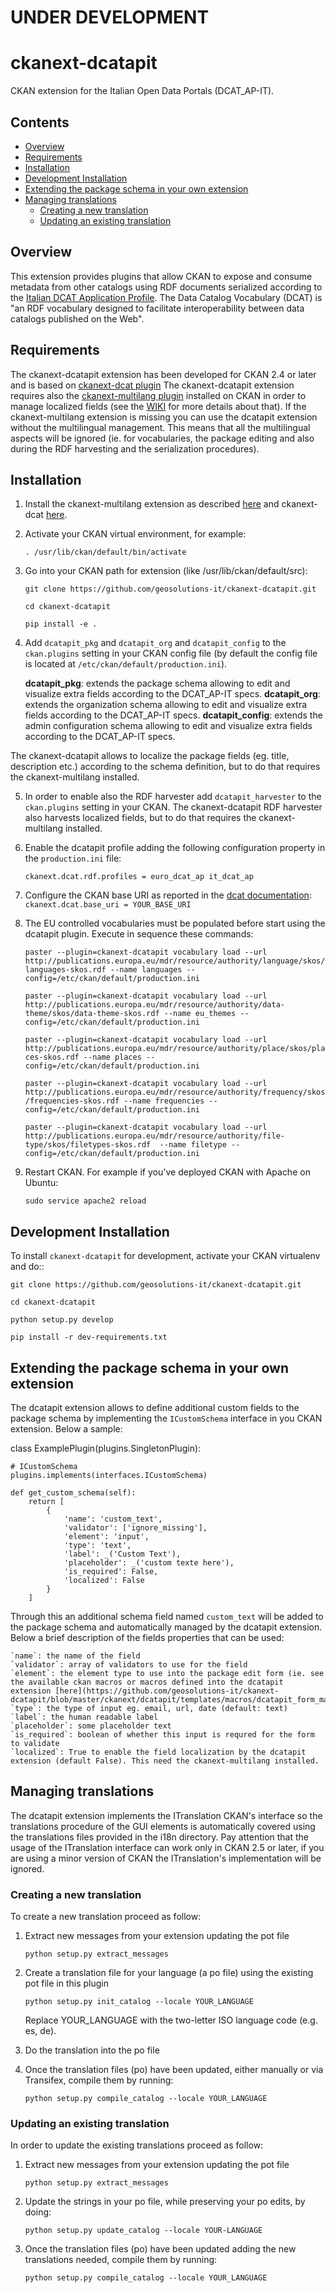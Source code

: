 # UNDER DEVELOPMENT

# ckanext-dcatapit
CKAN extension for the Italian Open Data Portals (DCAT_AP-IT).

## Contents

- [Overview](#overview)
- [Requirements](#requirements)
- [Installation](#installation)
- [Development Installation](#development-installation)
- [Extending the package schema in your own extension](#extending-the-package-schema-in-your-own-extension)
- [Managing translations](#managing-translations)
    - [Creating a new translation](#creating-a-new-translation)
    - [Updating an existing translation](#updating-an-existing-translation)

## Overview 

This extension provides plugins that allow CKAN to expose and consume metadata from other catalogs using RDF documents serialized according to the [Italian DCAT Application Profile](http://www.dati.gov.it/content/dcat-ap_it_v10). The Data Catalog Vocabulary (DCAT) is "an RDF vocabulary designed to facilitate interoperability between data catalogs published on the Web".

## Requirements

The ckanext-dcatapit extension has been developed for CKAN 2.4 or later and is based on [ckanext-dcat plugin](https://github.com/ckan/ckanext-dcat) 
The ckanext-dcatapit extension requires also the [ckanext-multilang plugin](https://github.com/geosolutions-it/ckanext-multilang/tree/ckan-2.5.2) installed on CKAN in order to manage localized fields (see the [WIKI](https://github.com/geosolutions-it/ckanext-multilang/wiki) for more details about that). If the ckanext-multilang extension is missing you can use the dcatapit extension without the multilingual management. This means that all the multilingual aspects will be ignored (ie. for vocabularies, the package editing and also during the RDF harvesting and the serialization procedures).

## Installation

1. Install the ckanext-multilang extension as described [here](https://github.com/geosolutions-it/ckanext-multilang/blob/ckan-2.5.2/README.rst) and ckanext-dcat [here](https://github.com/ckan/ckanext-dcat/blob/master/README.md).

2. Activate your CKAN virtual environment, for example:

     `. /usr/lib/ckan/default/bin/activate`
     
3. Go into your CKAN path for extension (like /usr/lib/ckan/default/src):

    `git clone https://github.com/geosolutions-it/ckanext-dcatapit.git`
    
    `cd ckanext-dcatapit`
    
    `pip install -e .`

4. Add ``dcatapit_pkg`` and ``dcatapit_org`` and ``dcatapit_config`` to the ``ckan.plugins`` setting in your CKAN
   config file (by default the config file is located at ``/etc/ckan/default/production.ini``).

   **dcatapit_pkg**: extends the package schema allowing to edit and visualize extra fields according to the DCAT_AP-IT specs.
   **dcatapit_org**: extends the organization schema allowing to edit and visualize extra fields according to the DCAT_AP-IT specs.
   **dcatapit_config**: extends the admin configuration schema allowing to edit and visualize extra fields according to the DCAT_AP-IT specs.

The ckanext-dcatapit allows to localize the package fields (eg. title, description etc.) according to the schema definition, but to do that requires the ckanext-multilang installed.

5. In order to enable also the RDF harvester add ``dcatapit_harvester`` to the ``ckan.plugins`` setting in your CKAN. 
The ckanext-dcatapit RDF harvester also harvests localized fields, but to do that requires the ckanext-multilang installed.

6. Enable the dcatapit profile adding the following configuration property in the ``production.ini`` file:

    `ckanext.dcat.rdf.profiles = euro_dcat_ap it_dcat_ap`

7. Configure the CKAN base URI as reported in the [dcat documentation](https://github.com/ckan/ckanext-dcat/blob/master/README.md#uris):
    `ckanext.dcat.base_uri = YOUR_BASE_URI`
   
8. The EU controlled vocabularies must be populated before start using the dcatapit plugin. Execute in sequence these commands:

    `paster --plugin=ckanext-dcatapit vocabulary load --url http://publications.europa.eu/mdr/resource/authority/language/skos/languages-skos.rdf --name languages --config=/etc/ckan/default/production.ini`
    
    `paster --plugin=ckanext-dcatapit vocabulary load --url http://publications.europa.eu/mdr/resource/authority/data-theme/skos/data-theme-skos.rdf --name eu_themes --config=/etc/ckan/default/production.ini`
    
    `paster --plugin=ckanext-dcatapit vocabulary load --url http://publications.europa.eu/mdr/resource/authority/place/skos/places-skos.rdf --name places --config=/etc/ckan/default/production.ini`
    
    `paster --plugin=ckanext-dcatapit vocabulary load --url http://publications.europa.eu/mdr/resource/authority/frequency/skos/frequencies-skos.rdf --name frequencies --config=/etc/ckan/default/production.ini`
    
    `paster --plugin=ckanext-dcatapit vocabulary load --url http://publications.europa.eu/mdr/resource/authority/file-type/skos/filetypes-skos.rdf  --name filetype --config=/etc/ckan/default/production.ini`

9. Restart CKAN. For example if you've deployed CKAN with Apache on Ubuntu:

     `sudo service apache2 reload`


## Development Installation

To install `ckanext-dcatapit` for development, activate your CKAN virtualenv and
do::

    git clone https://github.com/geosolutions-it/ckanext-dcatapit.git
    
    cd ckanext-dcatapit
    
    python setup.py develop

    pip install -r dev-requirements.txt

## Extending the package schema in your own extension

The dcatapit extension allows to define additional custom fields to the package schema by implementing the `ICustomSchema` interface 
in you CKAN extension. Below a sample:

class ExamplePlugin(plugins.SingletonPlugin):

    # ICustomSchema
    plugins.implements(interfaces.ICustomSchema)

    def get_custom_schema(self):
        return [
            {
                'name': 'custom_text',
                'validator': ['ignore_missing'],
                'element': 'input',
                'type': 'text',
                'label': _('Custom Text'),
                'placeholder': _('custom texte here'),
                'is_required': False,
                'localized': False
            }
        ]

Through this an additional schema field named `custom_text` will be added to the package schema and automatically managed by the dcatapit extension. Below a brief description of the 
fields properties that can be used:

    `name`: the name of the field
    `validator`: array of validators to use for the field
    `element`: the element type to use into the package edit form (ie. see the available ckan macros or macros defined into the dcatapit extension [here](https://github.com/geosolutions-it/ckanext-dcatapit/blob/master/ckanext/dcatapit/templates/macros/dcatapit_form_macros.html)
    `type`: the type of input eg. email, url, date (default: text)
    `label`: the human readable label
    `placeholder`: some placeholder text
    `is_required`: boolean of whether this input is requred for the form to validate
    `localized`: True to enable the field localization by the dcatapit extension (default False). This need the ckanext-multilang installed.

## Managing translations

The dcatapit extension implements the ITranslation CKAN's interface so the translations procedure of the GUI elements is automatically covered using the translations files provided in the i18n directory.
Pay attention that the usage of the ITranslation interface can work only in CKAN 2.5 or later, if you are using a minor version of CKAN the ITranslation's implementation will be ignored.

### Creating a new translation

To create a new translation proceed as follow:

1. Extract new messages from your extension updating the pot file

     `python setup.py extract_messages`
     
2.  Create a translation file for your language (a po file) using the existing pot file in this plugin

     `python setup.py init_catalog --locale YOUR_LANGUAGE`

     Replace YOUR_LANGUAGE with the two-letter ISO language code (e.g. es, de).
     
3. Do the translation into the po file

4. Once the translation files (po) have been updated, either manually or via Transifex, compile them by running:

     `python setup.py compile_catalog --locale YOUR_LANGUAGE`
     
### Updating an existing translation

In order to update the existing translations proceed as follow:

1. Extract new messages from your extension updating the pot file

     `python setup.py extract_messages`
     
2. Update the strings in your po file, while preserving your po edits, by doing:

     `python setup.py update_catalog --locale YOUR-LANGUAGE`

3. Once the translation files (po) have been updated adding the new translations needed, compile them by running:

     `python setup.py compile_catalog --locale YOUR_LANGUAGE`
     
